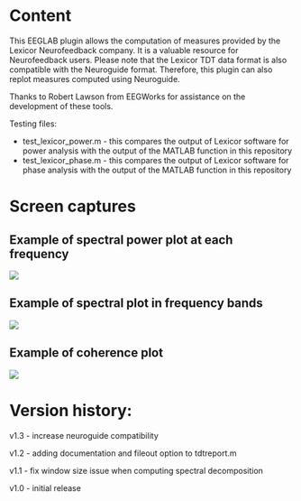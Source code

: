 # Content

This EEGLAB plugin allows the computation of measures provided by the Lexicor Neurofeedback company. It is a valuable resource for Neurofeedback users. Please note that the Lexicor TDT data format is also compatible with the Neuroguide format. Therefore, this plugin can also replot measures computed using Neuroguide.

Thanks to Robert Lawson from EEGWorks for assistance on the development of these tools.

Testing files:
- test_lexicor_power.m - this compares the output of Lexicor software for power analysis with the output of the MATLAB function in this repository
- test_lexicor_phase.m - this compares the output of Lexicor software for phase analysis with the output of the MATLAB function in this repository

# Screen captures

## Example of spectral power plot at each frequency

![](https://github.com/user-attachments/assets/6c97df46-5b5b-470e-95b4-8de1baa0beb5)

## Example of spectral plot in frequency bands

![](https://github.com/user-attachments/assets/6919415a-ec8b-42a5-bf20-23b2c26709d4)

## Example of coherence plot

![](https://github.com/user-attachments/assets/b4645b71-9c93-43ce-85d2-71768742c8e8)

# Version history:

v1.3 - increase neuroguide compatibility

v1.2 - adding documentation and fileout option to tdtreport.m

v1.1 - fix window size issue when computing spectral decomposition

v1.0 - initial release 
